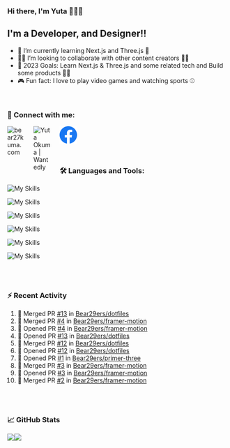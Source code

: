 ### Hi there, I'm Yuta 🤟🏻🐻

## I'm a Developer, and Designer!!

- 🌱 I’m currently learning Next.js and Three.js 🤣
- 👬🏻 I’m looking to collaborate with other content creators 👋🏻
- 🥅 2023 Goals: Learn Next.js & Three.js and some related tech and Build some products 💪🏻
- 🎮 Fun fact: I love to play video games and watching sports ⚾️

<br />

### :wave: Connect with me:

[<img align="left" alt="bear27kuma.com" width="40px" src="https://user-images.githubusercontent.com/39920490/156489586-f125813b-e344-46d6-9306-f5786684b976.jpg" style="margin-right: 20px;" />](https://bear29ers.github.io/)
[<img align="left" alt="Yuta Okuma | Wantedly" width="40px" src="https://user-images.githubusercontent.com/39920490/156489528-fdc520d6-10f1-43b6-8bf8-fadf8dcf1a90.jpg" style="margin-right: 20px;" />](https://www.wantedly.com/id/yuta_okuma_b)
[<img align="left" alt="Yuta Okuma | Facebook" width="40px" src="https://github.com/github/explore/blob/main/topics/facebook/facebook.png?raw=true" style="margin-right: 20px;" />](https://www.facebook.com/kumakuma1129/)

[//]: # '[<img align="left" alt="Yuta Okuma | Instagram" width="40px" src="https://github.com/github/explore/blob/main/topics/instagram/instagram.png?raw=true" />](https://www.instagram.com/bear_27earl/)'

<br />
<br />
<br />
<br />

### :hammer_and_wrench: Languages and Tools:

![My Skills](https://skillicons.dev/icons?i=html,css,sass,tailwind,bootstrap,js)

![My Skills](https://skillicons.dev/icons?i=ts,jquery,react,nextjs,vercel,vue)

![My Skills](https://skillicons.dev/icons?i=nodejs,express,jest,php,laravel,mysql)

![My Skills](https://skillicons.dev/icons?i=docker,git,github,githubactions,aws,linux)

![My Skills](https://skillicons.dev/icons?i=vim,neovim,lua,md,idea,vscode)

![My Skills](https://skillicons.dev/icons?i=atom,webpack,xd,ps,ai,ae)

<br />
<br />

### :zap: Recent Activity

<!--START_SECTION:activity-->

1. 🎉 Merged PR [#13](https://github.com/Bear29ers/dotfiles/pull/13) in [Bear29ers/dotfiles](https://github.com/Bear29ers/dotfiles)
2. 🎉 Merged PR [#4](https://github.com/Bear29ers/framer-motion/pull/4) in [Bear29ers/framer-motion](https://github.com/Bear29ers/framer-motion)
3. 💪 Opened PR [#4](https://github.com/Bear29ers/framer-motion/pull/4) in [Bear29ers/framer-motion](https://github.com/Bear29ers/framer-motion)
4. 💪 Opened PR [#13](https://github.com/Bear29ers/dotfiles/pull/13) in [Bear29ers/dotfiles](https://github.com/Bear29ers/dotfiles)
5. 🎉 Merged PR [#12](https://github.com/Bear29ers/dotfiles/pull/12) in [Bear29ers/dotfiles](https://github.com/Bear29ers/dotfiles)
6. 💪 Opened PR [#12](https://github.com/Bear29ers/dotfiles/pull/12) in [Bear29ers/dotfiles](https://github.com/Bear29ers/dotfiles)
7. 💪 Opened PR [#1](https://github.com/Bear29ers/primer-three/pull/1) in [Bear29ers/primer-three](https://github.com/Bear29ers/primer-three)
8. 🎉 Merged PR [#3](https://github.com/Bear29ers/framer-motion/pull/3) in [Bear29ers/framer-motion](https://github.com/Bear29ers/framer-motion)
9. 💪 Opened PR [#3](https://github.com/Bear29ers/framer-motion/pull/3) in [Bear29ers/framer-motion](https://github.com/Bear29ers/framer-motion)
10. 🎉 Merged PR [#2](https://github.com/Bear29ers/framer-motion/pull/2) in [Bear29ers/framer-motion](https://github.com/Bear29ers/framer-motion)

<!--END_SECTION:activity-->

<br />
<br />

### :chart_with_upwards_trend: GitHub Stats

<div style="display: flex;">
    <a href="https://github.com/Bear29ers">
        <img height="200px;" src="https://github-readme-stats.vercel.app/api?username=Bear29ers&show_icons=true&theme=bear">
    </a>
    <a href="https://github.com/Bear29ers">
        <img height="200px" src="https://github-readme-stats.vercel.app/api/top-langs/?username=Bear29ers&langs_count=6&layout=compact&theme=bear">
    </a>
</div>
